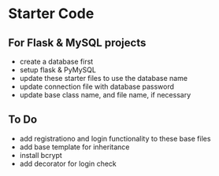 # Starter Code
## For Flask & MySQL projects
- create a database first
- setup flask & PyMySQL
- update these starter files to use the database name
- update connection file with database password
- update base class name, and file name, if necessary

## To Do
- add registrationo and login functionality to these base files
- add base template for inheritance 
- install bcrypt
- add decorator for login check